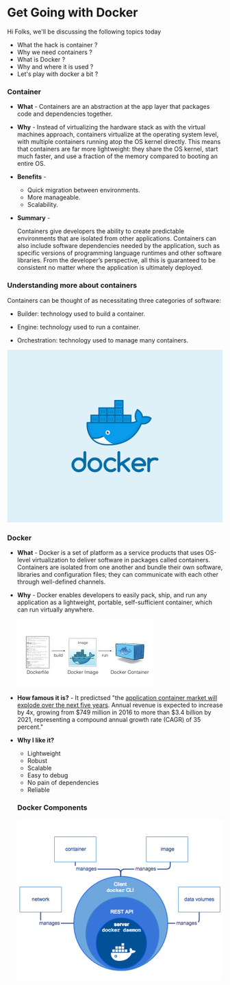 # Get Going with Docker

Hi Folks, we'll be discussing the following topics today

- What the hack is container ?
- Why we need containers ?
- What is Docker ?
- Why and where it is used ?
- Let's play with docker a bit ?



### Container

- **What** - Containers are an abstraction at the app layer that packages code and dependencies together. 

- **Why** - Instead of virtualizing the hardware stack as with the virtual machines                approach, containers virtualize at the operating system level, with multiple containers running atop the OS kernel directly. This means that containers are far more lightweight: they share the OS kernel, start much faster, and use a fraction of the memory compared to booting an entire OS.

- **Benefits** -

  - Quick migration between environments.
  - More manageable.
  - Scalability. 

- **Summary** -

  Containers give developers the ability to create predictable environments            that are isolated from other applications. Containers can also include software            dependencies needed by the application, such as specific versions of programming language runtimes and other software libraries. From the developer’s perspective, all this is guaranteed to be consistent no matter where the application is ultimately deployed.

### Understanding more about containers

Containers can be thought of as necessitating three categories of software:

- Builder: technology used to build a container.

- Engine: technology used to run a container.

- Orchestration: technology used to manage many containers.

  

![Docker Logo](./images/docker-logo.png)

### Docker 

- **What** - Docker is a set of platform as a service products that uses  OS-level virtualization to deliver software in packages called  containers. Containers are isolated from one another and bundle their  own software, libraries and configuration files; they can communicate  with each other through well-defined channels. 

- **Why** - Docker enables developers to easily pack, ship, and run any application  as a lightweight, portable, self-sufficient container, which can run  virtually anywhere.

  ![](./images/docker-container-from-docerfile.jpeg)

- **How famous it is?** -   It predictsed "the [application container market will explode over the next five years](https://451research.com/blog/1657-featured-insight). Annual revenue is expected to increase by 4x, growing from $749 million in 2016 to more than $3.4 billion by 2021, representing a compound  annual growth rate (CAGR) of 35 percent."

- **Why I like it?** 

  - Lightweight
  - Robust
  - Scalable
  - Easy to debug
  - No pain of dependencies
  - Reliable

  

  ### Docker Components

  ![](./images/engine-components-flow.png)
